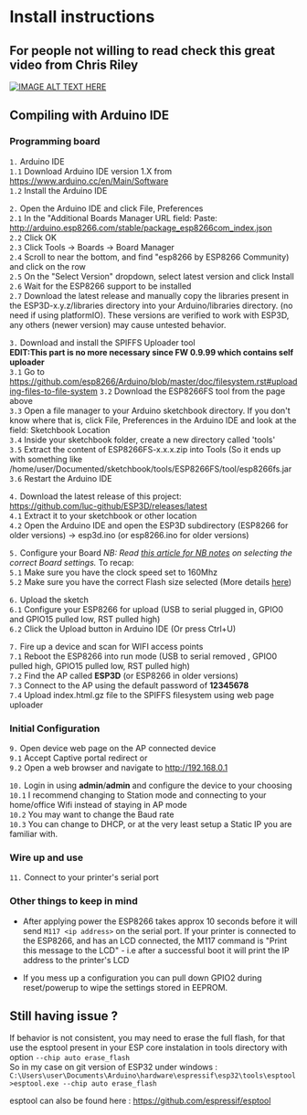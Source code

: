 # Install instructions

## For people not willing to read check this great video from Chris Riley

[![IMAGE ALT TEXT HERE](https://img.youtube.com/vi/pJGBRriNc9I/0.jpg)](https://www.youtube.com/watch?v=pJGBRriNc9I)

## Compiling with Arduino IDE

### Programming board

`1.` Arduino IDE  
`1.1` Download Arduino IDE version 1.X from <https://www.arduino.cc/en/Main/Software>  
`1.2` Install the Arduino IDE

`2.` Open the Arduino IDE and click File, Preferences  
`2.1` In the "Additional Boards Manager URL field:  Paste: <http://arduino.esp8266.com/stable/package_esp8266com_index.json>  
`2.2` Click OK  
`2.3` Click Tools -> Boards -> Board Manager  
`2.4` Scroll to near the bottom, and find "esp8266 by ESP8266 Community) and click on the row  
`2.5` On the "Select Version" dropdown, select latest version and click Install  
`2.6` Wait for the ESP8266 support to be installed  
`2.7` Download the latest release and manually copy the libraries present in the ESP3D-x.y.z/libraries directory into your Arduino/libraries directory. (no need if using platformIO). These versions are verified to work with ESP3D, any others (newer version) may cause untested behavior.

`3.` Download and install the SPIFFS Uploader tool  
**EDIT:This part is no more necessary since FW 0.9.99 which contains self uploader**  
`3.1` Go to <https://github.com/esp8266/Arduino/blob/master/doc/filesystem.rst#uploading-files-to-file-system>
`3.2` Download the ESP8266FS tool from the page above  
`3.3` Open a file manager to your Arduino sketchbook directory. If you don't know where that is, click File, Preferences in the Arduino IDE and look at the field: Sketchbook Location  
`3.4` Inside your sketchbook folder, create a new directory called 'tools'  
`3.5` Extract the content of ESP8266FS-x.x.x.zip into Tools (So it ends up with something like /home/user/Documented/sketchbook/tools/ESP8266FS/tool/esp8266fs.jar  
`3.6` Restart the Arduino IDE

`4.` Download the latest release of this project:  
<https://github.com/luc-github/ESP3D/releases/latest>  
`4.1` Extract it to your sketchbook or other location  
`4.2` Open the Arduino IDE and open the ESP3D subdirectory (ESP8266 for older versions) -> esp3d.ino (or esp8266.ino for older versions)

`5.` Configure your Board
_NB:  Read [this article for NB notes](https://github.com/luc-github/ESP8266/wiki/Flash-Size) on selecting the correct Board settings._
To recap:  
`5.1` Make sure you have the clock speed set to 160Mhz  
`5.2` Make sure you have the correct Flash size selected (More details [here](https://github.com/luc-github/ESP8266/wiki/Flash-Size#figuring-out-the-flash-size))  

`6.` Upload the sketch  
`6.1` Configure your ESP8266 for upload (USB to serial plugged in, GPIO0 and GPIO15 pulled low, RST pulled high)  
`6.2` Click the Upload button in Arduino IDE (Or press Ctrl+U)

`7.` Fire up a device and scan for WIFI access points  
`7.1` Reboot the ESP8266 into run mode (USB to serial removed , GPIO0 pulled high,  GPIO15 pulled low, RST pulled high)  
`7.2` Find the AP called **ESP3D** (or ESP8266 in older versions)  
`7.3` Connect to the AP using the default password of **12345678**  
`7.4` Upload index.html.gz file to the SPIFFS filesystem using web page uploader

### Initial Configuration

`9.` Open device web page on the AP connected device  
`9.1` Accept Captive portal redirect or  
`9.2` Open a web browser and navigate to <http://192.168.0.1>

`10.` Login in using **admin**/**admin** and configure the device to your choosing  
`10.1` I recommend changing to Station mode and connecting to your home/office Wifi instead of staying in AP mode  
`10.2` You may want to change the Baud rate  
`10.3` You can change to DHCP,  or at the very least setup a Static IP you are familiar with.

### Wire up and use

`11.` Connect to your printer's serial port  

### Other things to keep in mind

* After applying power the ESP8266 takes approx 10 seconds before it will send `M117 <ip address>` on the serial port. If your printer is connected to the ESP8266, and has an LCD connected, the M117 command is "Print this message to the LCD" - i.e after a successful boot it will print the IP address to the printer's LCD

* If you mess up a configuration you can pull down GPIO2 during reset/powerup to wipe the settings stored in EEPROM.

## Still having issue ?

If behavior is not consistent, you may need to erase the full flash, for that use the esptool present in your ESP core instalation in tools directory with option `--chip auto erase_flash`  
So in my case on git version of ESP32 under windows :  
`C:\Users\user\Documents\Arduino\hardware\espressif\esp32\tools\esptool>esptool.exe --chip auto erase_flash`

esptool can also be found here : <https://github.com/espressif/esptool>
